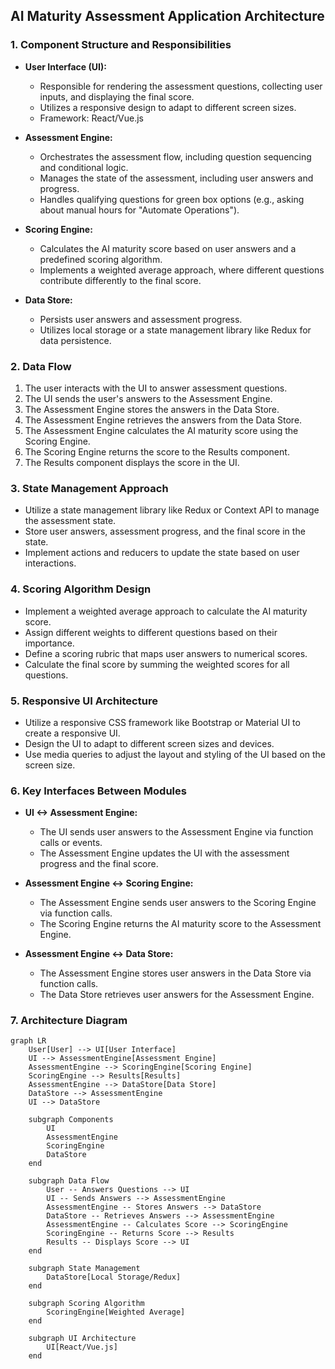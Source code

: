## AI Maturity Assessment Application Architecture

### 1. Component Structure and Responsibilities

*   **User Interface (UI):**
    *   Responsible for rendering the assessment questions, collecting user inputs, and displaying the final score.
    *   Utilizes a responsive design to adapt to different screen sizes.
    *   Framework: React/Vue.js

*   **Assessment Engine:**
    *   Orchestrates the assessment flow, including question sequencing and conditional logic.
    *   Manages the state of the assessment, including user answers and progress.
    *   Handles qualifying questions for green box options (e.g., asking about manual hours for "Automate Operations").

*   **Scoring Engine:**
    *   Calculates the AI maturity score based on user answers and a predefined scoring algorithm.
    *   Implements a weighted average approach, where different questions contribute differently to the final score.

*   **Data Store:**
    *   Persists user answers and assessment progress.
    *   Utilizes local storage or a state management library like Redux for data persistence.

### 2. Data Flow

1.  The user interacts with the UI to answer assessment questions.
2.  The UI sends the user's answers to the Assessment Engine.
3.  The Assessment Engine stores the answers in the Data Store.
4.  The Assessment Engine retrieves the answers from the Data Store.
5.  The Assessment Engine calculates the AI maturity score using the Scoring Engine.
6.  The Scoring Engine returns the score to the Results component.
7.  The Results component displays the score in the UI.

### 3. State Management Approach

*   Utilize a state management library like Redux or Context API to manage the assessment state.
*   Store user answers, assessment progress, and the final score in the state.
*   Implement actions and reducers to update the state based on user interactions.

### 4. Scoring Algorithm Design

*   Implement a weighted average approach to calculate the AI maturity score.
*   Assign different weights to different questions based on their importance.
*   Define a scoring rubric that maps user answers to numerical scores.
*   Calculate the final score by summing the weighted scores for all questions.

### 5. Responsive UI Architecture

*   Utilize a responsive CSS framework like Bootstrap or Material UI to create a responsive UI.
*   Design the UI to adapt to different screen sizes and devices.
*   Use media queries to adjust the layout and styling of the UI based on the screen size.

### 6. Key Interfaces Between Modules

*   **UI <-> Assessment Engine:**
    *   The UI sends user answers to the Assessment Engine via function calls or events.
    *   The Assessment Engine updates the UI with the assessment progress and the final score.

*   **Assessment Engine <-> Scoring Engine:**
    *   The Assessment Engine sends user answers to the Scoring Engine via function calls.
    *   The Scoring Engine returns the AI maturity score to the Assessment Engine.

*   **Assessment Engine <-> Data Store:**
    *   The Assessment Engine stores user answers in the Data Store via function calls.
    *   The Data Store retrieves user answers for the Assessment Engine.

### 7. Architecture Diagram

```mermaid
graph LR
    User[User] --> UI[User Interface]
    UI --> AssessmentEngine[Assessment Engine]
    AssessmentEngine --> ScoringEngine[Scoring Engine]
    ScoringEngine --> Results[Results]
    AssessmentEngine --> DataStore[Data Store]
    DataStore --> AssessmentEngine
    UI --> DataStore

    subgraph Components
        UI
        AssessmentEngine
        ScoringEngine
        DataStore
    end

    subgraph Data Flow
        User -- Answers Questions --> UI
        UI -- Sends Answers --> AssessmentEngine
        AssessmentEngine -- Stores Answers --> DataStore
        DataStore -- Retrieves Answers --> AssessmentEngine
        AssessmentEngine -- Calculates Score --> ScoringEngine
        ScoringEngine -- Returns Score --> Results
        Results -- Displays Score --> UI
    end

    subgraph State Management
        DataStore[Local Storage/Redux]
    end

    subgraph Scoring Algorithm
        ScoringEngine[Weighted Average]
    end

    subgraph UI Architecture
        UI[React/Vue.js]
    end